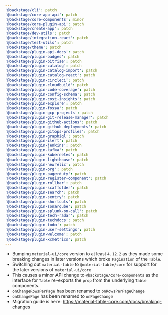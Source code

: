 ```yaml
---
'@backstage/cli': patch
'@backstage/core-app-api': patch
'@backstage/core-components': minor
'@backstage/core-plugin-api': patch
'@backstage/create-app': patch
'@backstage/dev-utils': patch
'@backstage/integration-react': patch
'@backstage/test-utils': patch
'@backstage/theme': patch
'@backstage/plugin-api-docs': patch
'@backstage/plugin-badges': patch
'@backstage/plugin-bitrise': patch
'@backstage/plugin-catalog': patch
'@backstage/plugin-catalog-import': patch
'@backstage/plugin-catalog-react': patch
'@backstage/plugin-circleci': patch
'@backstage/plugin-cloudbuild': patch
'@backstage/plugin-code-coverage': patch
'@backstage/plugin-config-schema': patch
'@backstage/plugin-cost-insights': patch
'@backstage/plugin-explore': patch
'@backstage/plugin-fossa': patch
'@backstage/plugin-gcp-projects': patch
'@backstage/plugin-git-release-manager': patch
'@backstage/plugin-github-actions': patch
'@backstage/plugin-github-deployments': patch
'@backstage/plugin-gitops-profiles': patch
'@backstage/plugin-graphiql': patch
'@backstage/plugin-ilert': patch
'@backstage/plugin-jenkins': patch
'@backstage/plugin-kafka': patch
'@backstage/plugin-kubernetes': patch
'@backstage/plugin-lighthouse': patch
'@backstage/plugin-newrelic': patch
'@backstage/plugin-org': patch
'@backstage/plugin-pagerduty': patch
'@backstage/plugin-register-component': patch
'@backstage/plugin-rollbar': patch
'@backstage/plugin-scaffolder': patch
'@backstage/plugin-search': patch
'@backstage/plugin-sentry': patch
'@backstage/plugin-shortcuts': patch
'@backstage/plugin-sonarqube': patch
'@backstage/plugin-splunk-on-call': patch
'@backstage/plugin-tech-radar': patch
'@backstage/plugin-techdocs': patch
'@backstage/plugin-todo': patch
'@backstage/plugin-user-settings': patch
'@backstage/plugin-welcome': patch
'@backstage/plugin-xcmetrics': patch
---
```


- Bumping `material-ui/core` version to at least `4.12.2` as they made some breaking changes in later versions which broke `Pagination` of the `Table`.
- Switching out `material-table` to `@material-table/core` for support for the later versions of `material-ui/core`
- This causes a minor API change to `@backstage/core-components` as the interface for `Table` re-exports the `prop` from the underlying `Table` components.
- `onChangeRowsPerPage` has been renamed to `onRowsPerPageChange`
- `onChangePage` has been renamed to `onPageChange`
- Migration guide is here: https://material-table-core.com/docs/breaking-changes
